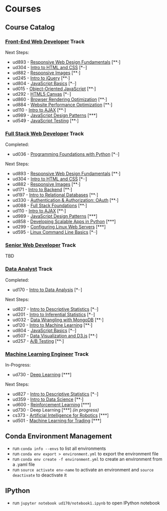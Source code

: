 # Courses

## Course Catalog

### [Front-End Web Developer](https://www.udacity.com/course/front-end-web-developer-nanodegree--nd001) Track

Next Steps:
* ud893 - [Responsive Web Design Fundamentals](https://www.udacity.com/course/responsive-web-design-fundamentals--ud893) [**·]
* ud304 - [Intro to HTML and CSS](https://www.udacity.com/course/intro-to-html-and-css--ud304) [*··]
* ud882 - [Responsive Images](https://www.udacity.com/course/responsive-images--ud882) [**·]
* ud245 - [Intro to jQuery](https://www.udacity.com/course/intro-to-jquery--ud245) [**·]
* ud804 - [JavaScript Basics](https://www.udacity.com/course/javascript-basics--ud804) [*··]
* ud015 - [Object-Oriented JavaScript](https://www.udacity.com/course/object-oriented-javascript--ud015) [**·]
* ud292 - [HTML5 Canvas](https://www.udacity.com/course/html5-canvas--ud292) [*··]
* ud860 - [Browser Rendering Optimization](https://www.udacity.com/course/browser-rendering-optimization--ud860) [**·]
* ud884 - [Website Performance Optimization](https://www.udacity.com/course/website-performance-optimization--ud884) [**·]
* ud110 - [Intro to AJAX](https://www.udacity.com/course/intro-to-ajax--ud110) [**·]
* ud989 - [JavaScript Design Patterns](https://www.udacity.com/course/javascript-design-patterns--ud989) [***]
* ud549 - [JavaScript Testing](https://www.udacity.com/course/javascript-testing--ud549) [**·]

### [Full Stack Web Developer](https://www.udacity.com/course/full-stack-web-developer-nanodegree--nd004) Track

Completed:
* ud036 - [Programming Foundations with Python](https://www.udacity.com/course/programming-foundations-with-python--ud036) [*··]

Next Steps:
* ud893 - [Responsive Web Design Fundamentals](https://www.udacity.com/course/responsive-web-design-fundamentals--ud893) [**·]
* ud304 - [Intro to HTML and CSS](https://www.udacity.com/course/intro-to-html-and-css--ud304) [*··]
* ud882 - [Responsive Images](https://www.udacity.com/course/responsive-images--ud882) [**·]
* ud171 - [Intro to Backend](https://www.udacity.com/course/intro-to-backend--ud171) [**·]
* ud197 - [Intro to Relational Databases](https://www.udacity.com/course/intro-to-relational-databases--ud197) [**·]
* ud330 - [Authentication & Authorization: OAuth](https://www.udacity.com/course/authentication-authorization-oauth--ud330) [**·]
* ud088 - [Full Stack Foundations](https://www.udacity.com/course/full-stack-foundations--ud088) [**·]
* ud110 - [Intro to AJAX](https://www.udacity.com/course/intro-to-ajax--ud110) [**·]
* ud989 - [JavaScript Design Patterns](https://www.udacity.com/course/javascript-design-patterns--ud989) [***]
* ud858 - [Developing Scalable Apps in Python](https://www.udacity.com/course/developing-scalable-apps-in-python--ud858) [***]
* ud299 - [Configuring Linux Web Servers](https://www.udacity.com/course/configuring-linux-web-servers--ud299) [***]
* ud595 - [Linux Command Line Basics](https://www.udacity.com/course/linux-command-line-basics--ud595) [*··]

### [Senior Web Developer](https://www.udacity.com/course/senior-web-developer-nanodegree-by-google--nd802) Track

TBD

### [Data Analyst](https://www.udacity.com/course/data-analyst-nanodegree--nd002) Track

Completed:
* ud170 - [Intro to Data Analysis](https://www.udacity.com/course/intro-to-data-analysis--ud170) [*··]

Next Steps:
* ud827 - [Intro to Descriptive Statistics](https://www.udacity.com/course/intro-to-descriptive-statistics--ud827) [*··]
* ud201 - [Intro to Inferential Statistics](https://www.udacity.com/course/intro-to-inferential-statistics--ud201) [*··]
* ud032 - [Data Wrangling with MongoDB](https://www.udacity.com/course/data-wrangling-with-mongodb--ud032) [**·]
* ud120 - [Intro to Machine Learning](https://www.udacity.com/course/intro-to-machine-learning--ud120) [**·]
* ud804 - [JavaScript Basics](https://www.udacity.com/course/javascript-basics--ud804) [*··]
* ud507 - [Data Visualization and D3.js](https://www.udacity.com/course/data-visualization-and-d3js--ud507) [**·]
* ud257 - [A/B Testing](https://www.udacity.com/course/ab-testing--ud257) [**·]

### [Machine Learning Engineer](https://www.udacity.com/course/machine-learning-engineer-nanodegree--nd009) Track

In-Progress:
* ud730 - [Deep Learning]() [***]

Next Steps:
* ud827 - [Intro to Descriptive Statistics](https://www.udacity.com/course/intro-to-descriptive-statistics--ud827) [*··]
* ud359 - [Intro to Data Science](https://www.udacity.com/course/intro-to-data-science--ud359) [**·]
* ud600 - [Reinforcement Learning](https://www.udacity.com/course/reinforcement-learning--ud600) [***]
* ud730 - Deep Learning [***] *(in progress)*
* cs373 - [Artificial Intelligence for Robotics](https://www.udacity.com/course/artificial-intelligence-for-robotics--cs373) [***]
* ud501 - [Machine Learning for Trading](https://www.udacity.com/course/machine-learning-for-trading--ud501) [***]

## Conda Environment Management

* run `conda info --envs` to list all environments
* run `conda env export > environment.yml` to export the environment file
* run `conda env create -f environment.yml` to create an environment from a .yaml file
* run `source activate env-name` to activate an environment and `source deactivate` to deactivate it

## IPython

* run `jupyter notebook ud170/notebook1.ipynb` to open IPython notebook
